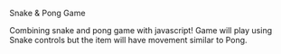  Snake & Pong Game
 
 Combining snake and pong game with javascript! Game will play using Snake controls but the item will have movement similar to Pong. 

